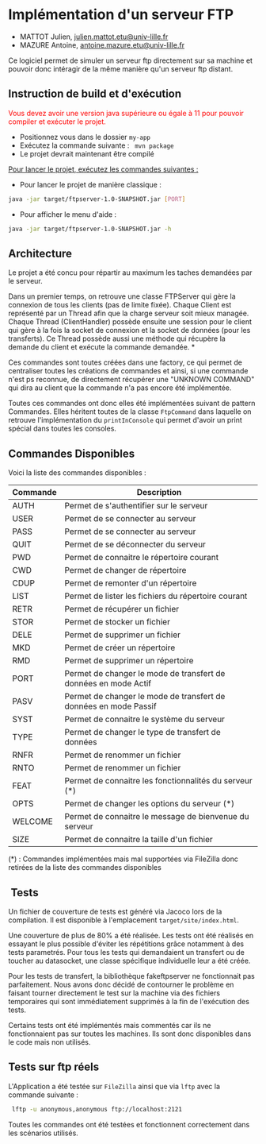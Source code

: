 # Implémentation d'un serveur FTP

- MATTOT Julien, julien.mattot.etu@univ-lille.fr
- MAZURE Antoine, antoine.mazure.etu@univ-lille.fr

Ce logiciel permet de simuler un serveur ftp directement sur sa machine et pouvoir donc intéragir de la même manière qu'un serveur ftp distant.

## Instruction de build et d'exécution

<font color="red">Vous devez avoir une version java supérieure ou égale à 11 pour pouvoir compiler et exécuter le projet.</font>

- Positionnez vous dans le dossier ```my-app```
- Exécutez la commande suivante : 
``` mvn package```
- Le projet devrait maintenant être compilé

<u>Pour lancer le projet, exécutez les commandes suivantes :</u>

- Pour lancer le projet de manière classique : 
``` sh
java -jar target/ftpserver-1.0-SNAPSHOT.jar [PORT]
```

- Pour afficher le menu d'aide : 
``` sh
java -jar target/ftpserver-1.0-SNAPSHOT.jar -h 
```

## Architecture 

Le projet a été concu pour répartir au maximum les taches demandées par le serveur. 

Dans un premier temps, on retrouve une classe FTPServer qui gère la connexion de tous les clients (pas de limite fixée). Chaque Client est représenté par un Thread afin que la charge serveur soit mieux managée. Chaque Thread (ClientHandler) possède ensuite une session pour le client qui gère à la fois la socket de connexion et la socket de données (pour les transferts). Ce Thread possède aussi une méthode qui récupère la demande du client et exécute la commande demandée. *

Ces commandes sont toutes créées dans une factory, ce qui permet de centraliser toutes les créations de commandes et ainsi, si une commande n'est ps reconnue, de directement récupérer une "UNKNOWN COMMAND" qui dira au client que la commande n'a pas encore été implémentée.

Toutes ces commandes ont donc elles été implémentées suivant de pattern Commandes. Elles héritent toutes de la classe `FtpCommand` dans laquelle on retrouve l'implémentation du `printInConsole` qui permet d'avoir un print spécial dans toutes les consoles.

## Commandes Disponibles 

Voici la liste des commandes disponibles : 

| Commande | Description |
| --- | --- |
| AUTH | Permet de s'authentifier sur le serveur |
| USER | Permet de se connecter au serveur |
| PASS | Permet de se connecter au serveur |
| QUIT | Permet de se déconnecter du serveur |
| PWD | Permet de connaitre le répertoire courant |
| CWD | Permet de changer de répertoire |
| CDUP | Permet de remonter d'un répertoire |
| LIST | Permet de lister les fichiers du répertoire courant |
| RETR | Permet de récupérer un fichier |
| STOR | Permet de stocker un fichier |
| DELE | Permet de supprimer un fichier |
| MKD | Permet de créer un répertoire |
| RMD | Permet de supprimer un répertoire |
| PORT | Permet de changer le mode de transfert de données en mode Actif |
| PASV | Permet de changer le mode de transfert de données en mode Passif |
| SYST | Permet de connaitre le système du serveur |
| TYPE | Permet de changer le type de transfert de données |
| RNFR | Permet de renommer un fichier |
| RNTO | Permet de renommer un fichier |
| FEAT | Permet de connaitre les fonctionnalités du serveur (*) |
| OPTS | Permet de changer les options du serveur (*) |
| WELCOME | Permet de connaitre le message de bienvenue du serveur |
| SIZE | Permet de connaitre la taille d'un fichier |

(*) : Commandes implémentées mais mal supportées via FileZilla donc retirées de la liste des commandes disponibles


##  Tests

Un fichier de couverture de tests est généré via Jacoco lors de la compilation. Il est disponible à l'emplacement `target/site/index.html`. 

Une couverture de plus de 80% a été réalisée. Les tests ont été réalisés en essayant le plus possible d'éviter les répétitions grâce notamment à des tests parametrés. Pour tous les tests qui demandaient un transfert ou de toucher au datasocket, une classe spécifique individuelle leur a été créée. 

Pour les tests de transfert, la bibliothèque fakeftpserver ne fonctionnait pas parfaitement. Nous avons donc décidé de contourner le problème en faisant tourner directement le test sur la machine via des fichiers temporaires qui sont immédiatement supprimés à la fin de l'exécution des tests.

Certains tests ont été implémentés mais commentés car ils ne fonctionnaient pas sur toutes les machines. Ils sont donc disponibles dans le code mais non utilisés.

## Tests sur ftp réels

L'Application a été testée sur `FileZilla` ainsi que via `lftp` avec la commande suivante :

``` sh
 lftp -u anonymous,anonymous ftp://localhost:2121
```

Toutes les commandes ont été testées et fonctionnent correctement dans les scénarios utilisés.